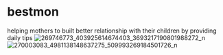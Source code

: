 # bestmon
helping mothers to built better relationship with their children
 by providing daily tips
 ![269746773_403925614674403_3693217190801988272_n](https://user-images.githubusercontent.com/41235606/147853075-d2cb4186-3a32-49f1-b4cb-7529578063a3.jpg)
 ![270003083_4981138148637275_509993269184501726_n](https://user-images.githubusercontent.com/41235606/147853137-652f1e72-44f3-410d-a30d-9e6e71be1b55.jpg)

